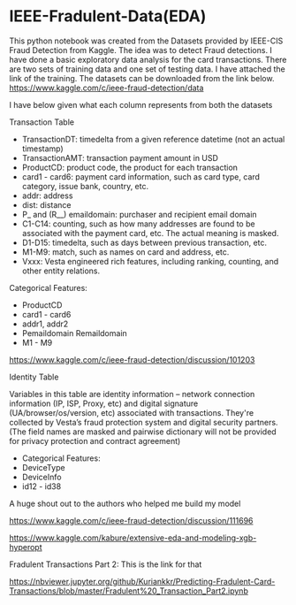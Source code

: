 # IEEE-Fradulent-Data(EDA)

This python notebook was created from the Datasets provided by IEEE-CIS Fraud Detection from Kaggle. The idea was to detect Fraud detections. I have done a basic exploratory data analysis for the card transactions. There are two sets of training data and one set of testing data. I have attached the link of the training. The datasets can be downloaded from the link below.
https://www.kaggle.com/c/ieee-fraud-detection/data

I have below given what each column represents from both the datasets

Transaction Table

- TransactionDT: timedelta from a given reference datetime (not an actual timestamp)
- TransactionAMT: transaction payment amount in USD
- ProductCD: product code, the product for each transaction
- card1 - card6: payment card information, such as card type, card category, issue bank, country, etc.
- addr: address
- dist: distance
- P_ and (R__) emaildomain: purchaser and recipient email domain
- C1-C14: counting, such as how many addresses are found to be associated with the payment card, etc. The actual meaning is masked.
- D1-D15: timedelta, such as days between previous transaction, etc.
- M1-M9: match, such as names on card and address, etc.
- Vxxx: Vesta engineered rich features, including ranking, counting, and other entity relations.

Categorical Features:

- ProductCD
- card1 - card6
- addr1, addr2
- Pemaildomain Remaildomain
- M1 - M9

https://www.kaggle.com/c/ieee-fraud-detection/discussion/101203

Identity Table

Variables in this table are identity information – network connection information (IP, ISP, Proxy, etc) and digital signature (UA/browser/os/version, etc) associated with transactions.
They're collected by Vesta’s fraud protection system and digital security partners.
(The field names are masked and pairwise dictionary will not be provided for privacy protection and contract agreement)

- Categorical Features:
- DeviceType
- DeviceInfo
- id12 - id38

A huge shout out to the authors who helped me build my model

https://www.kaggle.com/c/ieee-fraud-detection/discussion/111696

https://www.kaggle.com/kabure/extensive-eda-and-modeling-xgb-hyperopt

Fradulent Transactions Part 2:
This is the link for that

https://nbviewer.jupyter.org/github/Kuriankkr/Predicting-Fradulent-Card-Transactions/blob/master/Fradulent%20_Transaction_Part2.ipynb


